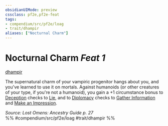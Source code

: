 ```yaml
---
obsidianUIMode: preview
cssclass: pf2e,pf2e-feat
tags:
- compendium/src/pf2e/loag
- trait/dhampir
aliases: ["Nocturnal Charm"]
---
```

# Nocturnal Charm  *Feat 1*  
[dhampir](../../Rules/traits/dhampir-b1.md)  


The supernatural charm of your vampiric progenitor hangs about you, and you've learned to use it on mortals. Against humanoids (or other creatures of your type, if you're not a humanoid), you gain a +1 circumstance bonus to [Deception](../skills.md#Deception) checks to [Lie](../../Rules/actions/lie.md), and to [Diplomacy](../skills.md#Diplomacy) checks to [Gather Information](../../Rules/actions/gather-information.md) and [Make an Impression](../../Rules/actions/make-an-impression.md).

*Source: Lost Omens: Ancestry Guide p. 27*  
%% #compendium/src/pf2e/loag #trait/dhampir %%